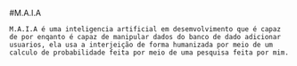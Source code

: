 #M.A.I.A

    M.A.I.A é uma inteligencia artificial em desemvolvimento que é capaz de por enqanto é capaz de manipular dados do banco de dado adicionar usuarios, ela usa a interjeição de forma humanizada por meio de um calculo de probabilidade feita por meio de uma pesquisa feita por mim.